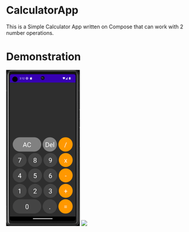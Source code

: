 # CalculatorApp
This is a Simple Calculator App written on Compose that can work with 2 number operations.

# Demonstration

<img src="READMEImages/screen1.png" width="200"> <img src="READMEImages/videodemonstration.gif" width="190">
